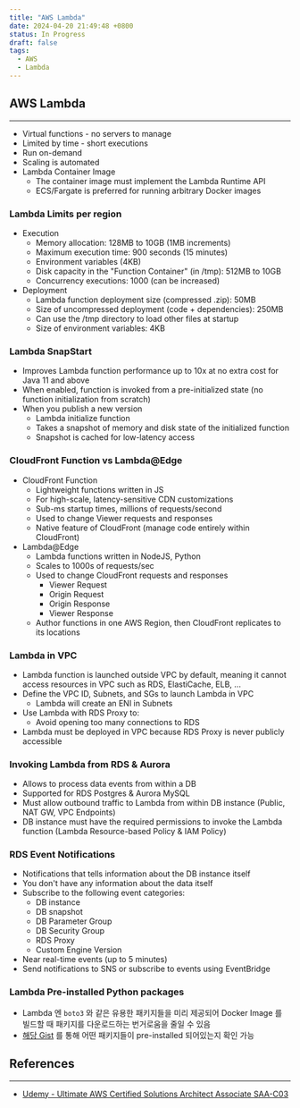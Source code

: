 ```yaml
---
title: "AWS Lambda"
date: 2024-04-20 21:49:48 +0800
status: In Progress
draft: false
tags:
  - AWS
  - Lambda
---
```

## AWS Lambda
---
- Virtual functions - no servers to manage
- Limited by time - short executions
- Run on-demand
- Scaling is automated
- Lambda Container Image
    - The container image must implement the Lambda Runtime API
    - ECS/Fargate is preferred for running arbitrary Docker images

### Lambda Limits per region
- Execution
    - Memory allocation: 128MB to 10GB (1MB increments)
    - Maximum execution time: 900 seconds (15 minutes)
    - Environment variables (4KB)
    - Disk capacity in the "Function Container" (in /tmp): 512MB to 10GB
    - Concurrency executions: 1000 (can be increased)
- Deployment
    - Lambda function deployment size (compressed .zip): 50MB
    - Size of uncompressed deployment (code + dependencies): 250MB
    - Can use the /tmp directory to load other files at startup
    - Size of environment variables: 4KB

### Lambda SnapStart
- Improves Lambda function performance up to 10x at no extra cost for Java 11 and above
- When enabled, function is invoked from a pre-initialized state (no function initialization from scratch)
- When you publish a new version
    - Lambda initialize function
    - Takes a snapshot of memory and disk state of the initialized function
    - Snapshot is cached for low-latency access

### CloudFront Function vs Lambda@Edge
- CloudFront Function
    - Lightweight functions written in JS
    - For high-scale, latency-sensitive CDN customizations
    - Sub-ms startup times, millions of requests/second
    - Used to change Viewer requests and responses
    - Native feature of CloudFront (manage code entirely within CloudFront)
- Lambda@Edge
    - Lambda functions written in NodeJS, Python
    - Scales to 1000s of requests/sec
    - Used to change CloudFront requests and responses
        - Viewer Request
        - Origin Request
        - Origin Response
        - Viewer Response
    - Author functions in one AWS Region, then CloudFront replicates to its locations

### Lambda in VPC
- Lambda function is launched outside VPC by default, meaning it cannot access resources in VPC such as RDS, ElastiCache, ELB, ...
- Define the VPC ID, Subnets, and SGs to launch Lambda in VPC
    - Lambda will create an ENI in Subnets
- Use Lambda with RDS Proxy to:
    - Avoid opening too many connections to RDS
- Lambda must be deployed in VPC because RDS Proxy is never publicly accessible

### Invoking Lambda from RDS & Aurora
- Allows to process data events from within a DB
- Supported for RDS Postgres & Aurora MySQL
- Must allow outbound traffic to Lambda from within DB instance (Public, NAT GW, VPC Endpoints)
- DB instance must have the required permissions to invoke the Lambda function (Lambda Resource-based Policy & IAM Policy)

### RDS Event Notifications
- Notifications that tells information about the DB instance itself
- You don't have any information about the data itself
- Subscribe to the following event categories:
    - DB instance
    - DB snapshot
    - DB Parameter Group
    - DB Security Group
    - RDS Proxy
    - Custom Engine Version
- Near real-time events (up to 5 minutes)
- Send notifications to SNS or subscribe to events using EventBridge

### Lambda Pre-installed Python packages
- Lambda 엔 `boto3` 와 같은 유용한 패키지들을 미리 제공되어 Docker Image 를 빌드할 때 패키지를 다운로드하는 번거로움을 줄일 수 있음
- [해당 Gist](https://gist.github.com/gene1wood/4a052f39490fae00e0c3) 를 통해 어떤 패키지들이 pre-installed 되어있는지 확인 가능

## References
---
- [Udemy - Ultimate AWS Certified Solutions Architect Associate SAA-C03](https://www.udemy.com/course/aws-certified-solutions-architect-associate-saa-c03)
